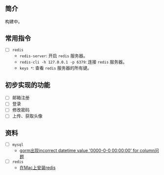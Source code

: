 
## 简介
构建中。

## 常用指令
- [ ] `redis`
	- `redis-server`: 开启 `redis` 服务器。
	- `redis-cli -h 127.0.0.1 -p 6379`: 连接 `redis` 服务器。
	- `keys *`: 查看 `redis` 服务器的所有键。

## 初步实现的功能
- [ ] 邮箱注册
- [ ] 登录
- [ ] 修改密码
- [ ] 上传、获取头像

## 资料
- [ ] `mysql`
	- [gorm出现incorrect datetime value '0000-0-0 00:00:00' for column问题](https://www.jianshu.com/p/3a2a7c61cce1)
- [ ] `redis`
	- [在Mac上安装redis](https://www.cnblogs.com/DI-DIAO/p/12588078.html)